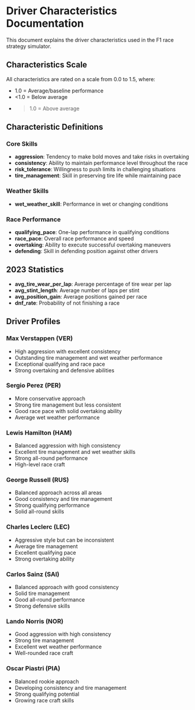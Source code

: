 # Driver Characteristics Documentation

This document explains the driver characteristics used in the F1 race strategy simulator.

## Characteristics Scale
All characteristics are rated on a scale from 0.0 to 1.5, where:
- 1.0 = Average/baseline performance
- <1.0 = Below average
- >1.0 = Above average

## Characteristic Definitions

### Core Skills
- **aggression**: Tendency to make bold moves and take risks in overtaking
- **consistency**: Ability to maintain performance level throughout the race
- **risk_tolerance**: Willingness to push limits in challenging situations
- **tire_management**: Skill in preserving tire life while maintaining pace

### Weather Skills
- **wet_weather_skill**: Performance in wet or changing conditions

### Race Performance
- **qualifying_pace**: One-lap performance in qualifying conditions
- **race_pace**: Overall race performance and speed
- **overtaking**: Ability to execute successful overtaking maneuvers
- **defending**: Skill in defending position against other drivers

## 2023 Statistics
- **avg_tire_wear_per_lap**: Average percentage of tire wear per lap
- **avg_stint_length**: Average number of laps per stint
- **avg_position_gain**: Average positions gained per race
- **dnf_rate**: Probability of not finishing a race

## Driver Profiles

### Max Verstappen (VER)
- High aggression with excellent consistency
- Outstanding tire management and wet weather performance
- Exceptional qualifying and race pace
- Strong overtaking and defensive abilities

### Sergio Perez (PER)
- More conservative approach
- Strong tire management but less consistent
- Good race pace with solid overtaking ability
- Average wet weather performance

### Lewis Hamilton (HAM)
- Balanced aggression with high consistency
- Excellent tire management and wet weather skills
- Strong all-round performance
- High-level race craft

### George Russell (RUS)
- Balanced approach across all areas
- Good consistency and tire management
- Strong qualifying performance
- Solid all-round skills

### Charles Leclerc (LEC)
- Aggressive style but can be inconsistent
- Average tire management
- Excellent qualifying pace
- Strong overtaking ability

### Carlos Sainz (SAI)
- Balanced approach with good consistency
- Solid tire management
- Good all-round performance
- Strong defensive skills

### Lando Norris (NOR)
- Good aggression with high consistency
- Strong tire management
- Excellent wet weather performance
- Well-rounded race craft

### Oscar Piastri (PIA)
- Balanced rookie approach
- Developing consistency and tire management
- Strong qualifying potential
- Growing race craft skills 